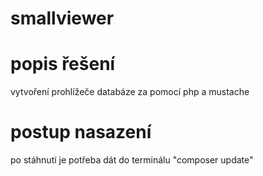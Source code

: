 # smallviewer
# popis řešení
vytvoření prohlížeče databáze za pomocí php a mustache
# postup nasazení
po stáhnutí je potřeba dát do terminálu "composer update" 
